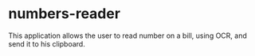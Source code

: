 # numbers-reader
This application allows the user to read number on a bill, using OCR, and send it to his clipboard.
